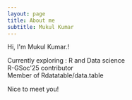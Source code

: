 ```yaml
---
layout: page
title: About me
subtitle: Mukul Kumar
---
```


Hi, I'm Mukul Kumar.!

Currently exploring : R and Data science <br>
R-GSoc'25 contributor <br>
Member of Rdatatable/data.table <br>

Nice to meet you!
